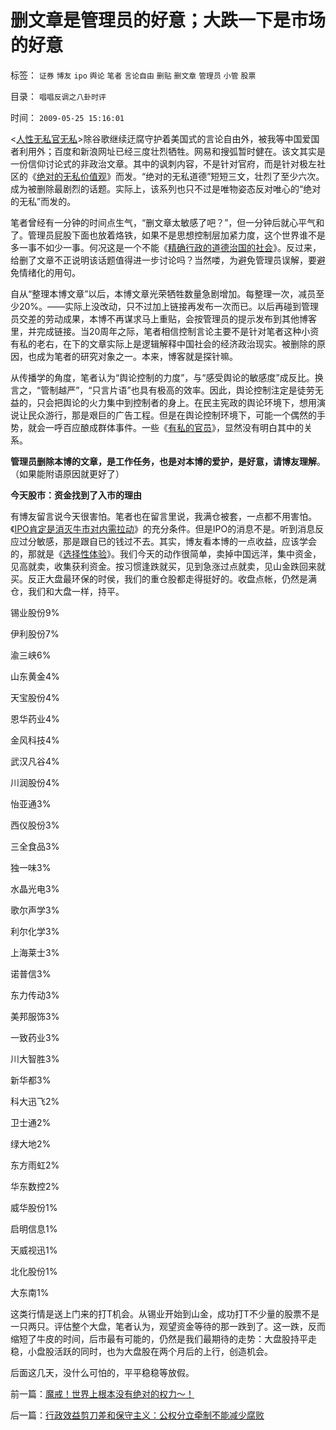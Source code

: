 # 删文章是管理员的好意；大跌一下是市场的好意

标签： `证券` `博友` `ipo` `舆论` `笔者` `言论自由` `删贴` `删文章` `管理员` `小管` `股票` 

目录： `唱唱反调之八卦时评`

时间： `2009-05-25 15:16:01`

<[人性无私官无私](http://chinascil.blogspot.com/2009/05/blog-post_6532.html)>除谷歌继续迂腐守护着美国式的言论自由外，被我等中国爱国者利用外；百度和新浪网址已经三度壮烈牺牲。网易和搜弧暂时健在。该文其实是一份信仰讨论式的非政治文章。其中的讽刺内容，不是针对官府，而是针对极左社区的《[绝对的无私价值观](../../../2009/3/11/信仰，个人世界观的基础断言；不是绝对的道德标准.md)》而发。“绝对的无私道德”短短三文，壮烈了至少六次。成为被删除最剧烈的话题。实际上，该系列也只不过是唯物姿态反对唯心的“绝对的无私”而发的。

笔者曾经有一分钟的时间点生气，“删文章太敏感了吧？”，但一分钟后就心平气和了。管理员屁股下面也放着烙铁，如果不是思想控制层加紧力度，这个世界谁不是多一事不如少一事。何况这是一个不能《[精确行政的道德治国的社会](../../../2009/3/23/黄仁宇的失误：宋明清帝国不是因为缺乏技术而选道德.md)》。反过来，给删了文章不正说明该话题值得进一步讨论吗？当然喽，为避免管理员误解，要避免情绪化的用句。

自从“整理本博文章”以后，本博文章光荣牺牲数量急剧增加。每整理一次，减员至少20%。——实际上没改动，只不过加上链接再发布一次而已。以后再碰到管理员交差的劳动成果，本博不再谋求马上重贴，会按管理员的提示发布到其他博客里，并完成链接。当20周年之际，笔者相信控制言论主要不是针对笔者这种小资有私的老右，在下的文章实际上是逻辑解释中国社会的经济政治现实。被删除的原因，也成为笔者的研究对象之一。本来，博客就是探针嘛。

从传播学的角度，笔者认为“舆论控制的力度”，与“感受舆论的敏感度”成反比。换言之，“管制越严”，“只言片语”也具有极高的效率。因此，舆论控制注定是徒劳无益的，只会把舆论的火力集中到控制者的身上。在民主宪政的舆论环境下，想用演说让民众游行，那是艰巨的广告工程。但是在舆论控制环境下，可能一个偶然的手势，就会一呼百应酿成群体事件。一些《[有私的官员](http://darthvad.blog.sohu.com/117124713.html)》，显然没有明白其中的关系。

**管理员删除本博的文章，是工作任务，也是对本博的爱护，是好意，请博友理解**。（如果能附语原因就更好了）

**今天股市：资金找到了入市的理由**

有博友留言说今天很害怕。笔者也在留言里说，我满仓被套，一点都不用害怕。《[IPO肯定是消灭牛市对内需拉动](../../../2009/5/12/内需三要素：股市牛市不服务于国企解困将拉动内需.md)》的充分条件。但是IPO的消息不是。听到消息反应过分敏感，那是跟自已的钱过不去。其实，博友看本博的一点收益，应该学会的，那就是《[选择性体验](../../../2009/4/4/期望，预期和选择性体验；有调查也没有发言权.md)》。我们今天的动作很简单，卖掉中国远洋，集中资金，见高就卖，收集获利资金。按习惯逢跌就买，见到急涨过点就卖，见山金跌回来就买。反正大盘最环保的时侯，我们的重仓股都走得挺好的。收盘点帐，仍然是满仓，我们和大盘一样，持平。

锡业股份9%

伊利股份7%

渝三峡6%

山东黄金4%

天宝股份4%

恩华药业4%

金风科技4%

武汉凡谷4%

川润股份4%

怡亚通3%

西仪股份3%

三全食品3%

独一味3%

水晶光电3%

歌尔声学3%

利尔化学3%

上海莱士3%

诺普信3%

东力传动3%

美邦服饰3%

一致药业3%

川大智胜3%

新华都3%

科大迅飞2%

卫士通2%

绿大地2%

东方雨虹2%

华东数控2%

威华股份1%

启明信息1%

天威视迅1%

北化股份1%

大东南1%

这类行情是送上门来的打T机会。从锡业开始到山金，成功打T不少量的股票不是一只两只。评估整个大盘，笔者认为，观望资金等待的那一跌到了。这一跌，反而缩短了牛皮的时间，后市最有可能的，仍然是我们最期待的走势：大盘股持平走稳，小盘股活跃的同时，也为大盘股在两个月后的上行，创造机会。

后面这几天，没什么可怕的，平平稳稳等放假。



前一篇：[魔戒！世界上根本没有绝对的权力～！](../../../2009/5/25/魔戒！世界上根本没有绝对的权力～！.md)

后一篇：[行政效益剪刀差和保守主义：公权分立牵制不能减少腐败](../../../2009/5/25/行政效益剪刀差和保守主义：公权分立牵制不能减少腐败.md)